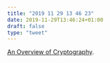 ```yaml
---
title: "2019 11 29 13 46 23"
date: 2019-11-29T13:46:24+01:00
draft: false
type: "tweet"
---
```

[An Overview of Cryptography](https://www.garykessler.net/library/crypto.html).
